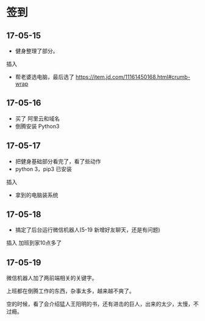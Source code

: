 # 签到
## 17-05-15
* 健身整理了部分。

插入
* 帮老婆选电脑，最后选了 https://item.jd.com/11161450168.html#crumb-wrap

## 17-05-16
* 买了 阿里云和域名
* 倒腾安装 Python3

## 17-05-17
* 把健身基础部分看完了，看了些动作
* python 3，pip3 已安装

插入
* 拿到的电脑装系统

## 17-05-18
* 搞定了后台运行微信机器人(5-19 新增好友聊天，还是有问题)

插入
加班到家10点多了

## 17-05-19
微信机器人加了两前端相关的关键字。

上班都在倒腾工作的东西，杂事太多，越来越不爽了。

空的时候，看了会介绍猛人王阳明的书，还有进击的巨人，出来的太少，太慢，不过瘾。
